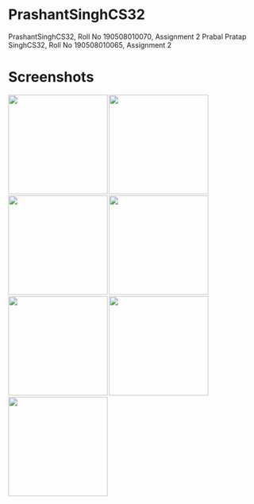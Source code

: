 # PrashantSinghCS32
 PrashantSinghCS32, Roll No 190508010070, Assignment 2
 Prabal Pratap SinghCS32, Roll No 190508010065, Assignment 2
# Screenshots
<p><b> <b><p>
<img src ="https://user-images.githubusercontent.com/72181295/137642387-0cc12a9b-a380-4053-980d-3a7609556379.png" width="200" height="200">
<img src ="https://user-images.githubusercontent.com/72181295/137642403-541f4140-9a84-4b9e-9cfb-233414303b72.png" width="200" height="200">
<img src ="https://user-images.githubusercontent.com/72181295/137642417-ec9c6a92-2017-4213-9479-b974c193e1cf.png" width="200" height="200">
<img src ="https://user-images.githubusercontent.com/72181295/137642440-c406d39b-b009-43f1-88be-dcb59218976a.png" width="200" height="200">
<img src ="https://user-images.githubusercontent.com/72181295/137642455-7fed10e2-3671-468d-88b8-296694a84bbd.png" width="200" height="200">
<img src ="https://user-images.githubusercontent.com/72181295/137642465-44ade83f-541c-479f-8400-bdb76c310b90.png" width="200" height="200">
<img src ="https://user-images.githubusercontent.com/72181295/137642478-babd907c-3a9e-4fd0-8a73-d743d8bc42ca.jpeg" width="200" height="200">

